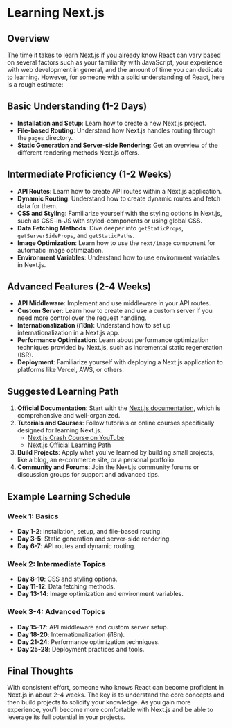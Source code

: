# Learning Next.js

## Overview
The time it takes to learn Next.js if you already know React can vary based on several factors such as your familiarity with JavaScript, your experience with web development in general, and the amount of time you can dedicate to learning. However, for someone with a solid understanding of React, here is a rough estimate:

## Basic Understanding (1-2 Days)
- **Installation and Setup**: Learn how to create a new Next.js project.
- **File-based Routing**: Understand how Next.js handles routing through the `pages` directory.
- **Static Generation and Server-side Rendering**: Get an overview of the different rendering methods Next.js offers.

## Intermediate Proficiency (1-2 Weeks)
- **API Routes**: Learn how to create API routes within a Next.js application.
- **Dynamic Routing**: Understand how to create dynamic routes and fetch data for them.
- **CSS and Styling**: Familiarize yourself with the styling options in Next.js, such as CSS-in-JS with styled-components or using global CSS.
- **Data Fetching Methods**: Dive deeper into `getStaticProps`, `getServerSideProps`, and `getStaticPaths`.
- **Image Optimization**: Learn how to use the `next/image` component for automatic image optimization.
- **Environment Variables**: Understand how to use environment variables in Next.js.

## Advanced Features (2-4 Weeks)
- **API Middleware**: Implement and use middleware in your API routes.
- **Custom Server**: Learn how to create and use a custom server if you need more control over the request handling.
- **Internationalization (i18n)**: Understand how to set up internationalization in a Next.js app.
- **Performance Optimization**: Learn about performance optimization techniques provided by Next.js, such as incremental static regeneration (ISR).
- **Deployment**: Familiarize yourself with deploying a Next.js application to platforms like Vercel, AWS, or others.

## Suggested Learning Path
1. **Official Documentation**: Start with the [Next.js documentation](https://nextjs.org/docs), which is comprehensive and well-organized.
2. **Tutorials and Courses**: Follow tutorials or online courses specifically designed for learning Next.js.
   - [Next.js Crash Course on YouTube](https://www.youtube.com/watch?v=mTz0GXj8NN0)
   - [Next.js Official Learning Path](https://nextjs.org/learn)
3. **Build Projects**: Apply what you've learned by building small projects, like a blog, an e-commerce site, or a personal portfolio.
4. **Community and Forums**: Join the Next.js community forums or discussion groups for support and advanced tips.

## Example Learning Schedule

### Week 1: Basics
- **Day 1-2**: Installation, setup, and file-based routing.
- **Day 3-5**: Static generation and server-side rendering.
- **Day 6-7**: API routes and dynamic routing.

### Week 2: Intermediate Topics
- **Day 8-10**: CSS and styling options.
- **Day 11-12**: Data fetching methods.
- **Day 13-14**: Image optimization and environment variables.

### Week 3-4: Advanced Topics
- **Day 15-17**: API middleware and custom server setup.
- **Day 18-20**: Internationalization (i18n).
- **Day 21-24**: Performance optimization techniques.
- **Day 25-28**: Deployment practices and tools.

## Final Thoughts
With consistent effort, someone who knows React can become proficient in Next.js in about 2-4 weeks. The key is to understand the core concepts and then build projects to solidify your knowledge. As you gain more experience, you'll become more comfortable with Next.js and be able to leverage its full potential in your projects.
